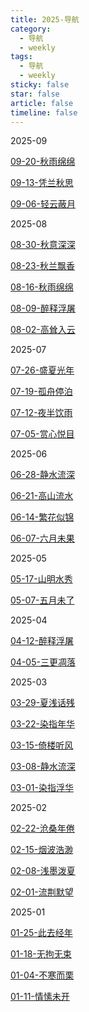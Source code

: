```yaml
---
title: 2025-导航
category:
  - 导航
  - weekly
tags:
  - 导航
  - weekly
sticky: false
star: false
article: false
timeline: false
---
```


2025-09

[09-20-秋雨绵绵](09-20-秋雨绵绵.md)

[09-13-凭兰秋思](09-13-凭兰秋思.md)

[09-06-轻云蔽月](09-06-轻云蔽月.md)


2025-08

[08-30-秋意深深](08-30-秋意深深.md)


[08-23-秋兰飘香](08-23-秋兰飘香.md)

[08-16-秋雨绵绵](08-16-秋雨绵绵.md)

[08-09-醉释浮屠](08-09-醉释浮屠.md)

[08-02-高耸入云](08-02-高耸入云.md)


2025-07

[07-26-盛夏光年](07-26-盛夏光年.md)

[07-19-孤舟停泊](07-19-孤舟停泊.md)

[07-12-夜半饮雨](07-12-夜半饮雨.md)

[07-05-赏心悦目](./07-05-赏心悦目.md)


2025-06

[06-28-静水流深](./06-28-静水流深.md)

[06-21-高山流水](./06-21-高山流水.md)

[06-14-繁花似锦](./06-14-繁花似锦.md)

[06-07-六月未果](./06-07-六月未果.md)


2025-05

[05-17-山明水秀](05-17-山明水秀.md)

[05-07-五月未了](./05-07-五月未了.md)


2025-04


[04-12-醉释浮屠](./04-12-醉释浮屠.md)

[04-05-三更凋落](./04-05-三更凋落.md)


2025-03

[03-29-夏浅话残](./03-29-夏浅话残.md)

[03-22-染指年华](03-22-染指年华.md)

[03-15-倚楼听风](03-15-倚楼听风.md)

[03-08-静水流深](03-08-静水流深.md)

[03-01-染指浮华](./03-01-染指浮华.md)


2025-02

[02-22-沧桑年倦](02-22-沧桑年倦.md)

[02-15-烟波浩渺](./02-15-烟波浩渺.md)

[02-08-浅墨泼夏](02-08-浅墨泼夏.md)

[02-01-流荆默望](02-01-流荆默望.md)


2025-01

[01-25-此去经年](01-25-此去经年.md)

[01-18-无拘无束](./01-18-无拘无束.md)

[01-04-不寒而栗](./01-04-不寒而栗.md)

[01-11-情愫未开](./01-11-情愫未开.md)